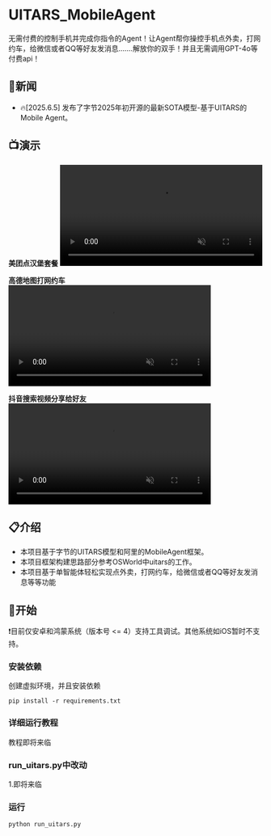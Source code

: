 # UITARS_MobileAgent
无需付费的控制手机并完成你指令的Agent！让Agent帮你操控手机点外卖，打网约车，给微信或者QQ等好友发消息.......解放你的双手！并且无需调用GPT-4o等付费api！

## 📢新闻
* 🔥[2025.6.5] 发布了字节2025年初开源的最新SOTA模型-基于UITARS的Mobile Agent。

## 📺演示
**美团点汉堡套餐**
<video src="https://private-user-images.githubusercontent.com/151722450/451905009-7f8e3e4f-e532-400b-8fb5-cb9f77db7a5d.mp4?jwt=eyJhbGciOiJIUzI1NiIsInR5cCI6IkpXVCJ9.eyJpc3MiOiJnaXRodWIuY29tIiwiYXVkIjoicmF3LmdpdGh1YnVzZXJjb250ZW50LmNvbSIsImtleSI6ImtleTUiLCJleHAiOjE3NDkxMzI0NjAsIm5iZiI6MTc0OTEzMjE2MCwicGF0aCI6Ii8xNTE3MjI0NTAvNDUxOTA1MDA5LTdmOGUzZTRmLWU1MzItNDAwYi04ZmI1LWNiOWY3N2RiN2E1ZC5tcDQ_WC1BbXotQWxnb3JpdGhtPUFXUzQtSE1BQy1TSEEyNTYmWC1BbXotQ3JlZGVudGlhbD1BS0lBVkNPRFlMU0E1M1BRSzRaQSUyRjIwMjUwNjA1JTJGdXMtZWFzdC0xJTJGczMlMkZhd3M0X3JlcXVlc3QmWC1BbXotRGF0ZT0yMDI1MDYwNVQxNDAyNDBaJlgtQW16LUV4cGlyZXM9MzAwJlgtQW16LVNpZ25hdHVyZT1hMDEyZjcyZDdlZjE1ODA1MmVlMzNmNTcwMDEwMWU0MDE2N2E0NmU0OTA2ZjRlODlhZTJhNmRhMGQwZTYzYjllJlgtQW16LVNpZ25lZEhlYWRlcnM9aG9zdCJ9.mK1x1fqOJ_6Kgo3IuDr4rkxZLqXphRi1s7SH_kKRmFI" data-canonical-src="https://private-user-images.githubusercontent.com/151722450/451905009-7f8e3e4f-e532-400b-8fb5-cb9f77db7a5d.mp4?jwt=eyJhbGciOiJIUzI1NiIsInR5cCI6IkpXVCJ9.eyJpc3MiOiJnaXRodWIuY29tIiwiYXVkIjoicmF3LmdpdGh1YnVzZXJjb250ZW50LmNvbSIsImtleSI6ImtleTUiLCJleHAiOjE3NDkxMzI0NjAsIm5iZiI6MTc0OTEzMjE2MCwicGF0aCI6Ii8xNTE3MjI0NTAvNDUxOTA1MDA5LTdmOGUzZTRmLWU1MzItNDAwYi04ZmI1LWNiOWY3N2RiN2E1ZC5tcDQ_WC1BbXotQWxnb3JpdGhtPUFXUzQtSE1BQy1TSEEyNTYmWC1BbXotQ3JlZGVudGlhbD1BS0lBVkNPRFlMU0E1M1BRSzRaQSUyRjIwMjUwNjA1JTJGdXMtZWFzdC0xJTJGczMlMkZhd3M0X3JlcXVlc3QmWC1BbXotRGF0ZT0yMDI1MDYwNVQxNDAyNDBaJlgtQW16LUV4cGlyZXM9MzAwJlgtQW16LVNpZ25hdHVyZT1hMDEyZjcyZDdlZjE1ODA1MmVlMzNmNTcwMDEwMWU0MDE2N2E0NmU0OTA2ZjRlODlhZTJhNmRhMGQwZTYzYjllJlgtQW16LVNpZ25lZEhlYWRlcnM9aG9zdCJ9.mK1x1fqOJ_6Kgo3IuDr4rkxZLqXphRi1s7SH_kKRmFI" controls="controls" muted="muted" class="d-block rounded-bottom-2 border-top width-fit" style="max-height:640px; min-height: 200px">

  </video>

**高德地图打网约车**
<video src="https://private-user-images.githubusercontent.com/151722450/451910615-82870f79-3cf9-4fe7-9b78-a91e7e86f59c.mp4?jwt=eyJhbGciOiJIUzI1NiIsInR5cCI6IkpXVCJ9.eyJpc3MiOiJnaXRodWIuY29tIiwiYXVkIjoicmF3LmdpdGh1YnVzZXJjb250ZW50LmNvbSIsImtleSI6ImtleTUiLCJleHAiOjE3NDkxMzIyNDcsIm5iZiI6MTc0OTEzMTk0NywicGF0aCI6Ii8xNTE3MjI0NTAvNDUxOTEwNjE1LTgyODcwZjc5LTNjZjktNGZlNy05Yjc4LWE5MWU3ZTg2ZjU5Yy5tcDQ_WC1BbXotQWxnb3JpdGhtPUFXUzQtSE1BQy1TSEEyNTYmWC1BbXotQ3JlZGVudGlhbD1BS0lBVkNPRFlMU0E1M1BRSzRaQSUyRjIwMjUwNjA1JTJGdXMtZWFzdC0xJTJGczMlMkZhd3M0X3JlcXVlc3QmWC1BbXotRGF0ZT0yMDI1MDYwNVQxMzU5MDdaJlgtQW16LUV4cGlyZXM9MzAwJlgtQW16LVNpZ25hdHVyZT1mMjA3OGZlMzM3MzJhNWY0MjgwMmViZWFjMmE0OTAzMTYyZDk5OWIzNTJlNzY0MzA0YTlhNjY2ODkzYTIyODJiJlgtQW16LVNpZ25lZEhlYWRlcnM9aG9zdCJ9.RluoXd4TiyPpRU8hKzMoM1JeOUJbu0LMxnZo3V5FatQ" data-canonical-src="https://private-user-images.githubusercontent.com/151722450/451910615-82870f79-3cf9-4fe7-9b78-a91e7e86f59c.mp4?jwt=eyJhbGciOiJIUzI1NiIsInR5cCI6IkpXVCJ9.eyJpc3MiOiJnaXRodWIuY29tIiwiYXVkIjoicmF3LmdpdGh1YnVzZXJjb250ZW50LmNvbSIsImtleSI6ImtleTUiLCJleHAiOjE3NDkxMzIyNDcsIm5iZiI6MTc0OTEzMTk0NywicGF0aCI6Ii8xNTE3MjI0NTAvNDUxOTEwNjE1LTgyODcwZjc5LTNjZjktNGZlNy05Yjc4LWE5MWU3ZTg2ZjU5Yy5tcDQ_WC1BbXotQWxnb3JpdGhtPUFXUzQtSE1BQy1TSEEyNTYmWC1BbXotQ3JlZGVudGlhbD1BS0lBVkNPRFlMU0E1M1BRSzRaQSUyRjIwMjUwNjA1JTJGdXMtZWFzdC0xJTJGczMlMkZhd3M0X3JlcXVlc3QmWC1BbXotRGF0ZT0yMDI1MDYwNVQxMzU5MDdaJlgtQW16LUV4cGlyZXM9MzAwJlgtQW16LVNpZ25hdHVyZT1mMjA3OGZlMzM3MzJhNWY0MjgwMmViZWFjMmE0OTAzMTYyZDk5OWIzNTJlNzY0MzA0YTlhNjY2ODkzYTIyODJiJlgtQW16LVNpZ25lZEhlYWRlcnM9aG9zdCJ9.RluoXd4TiyPpRU8hKzMoM1JeOUJbu0LMxnZo3V5FatQ" controls="controls" muted="muted" class="d-block rounded-bottom-2 border-top width-fit" style="max-height:640px; min-height: 200px">

  </video>

**抖音搜索视频分享给好友**
<video src="https://private-user-images.githubusercontent.com/151722450/451904185-a4ecd63e-f412-4121-bf4e-9bed8f291e8f.mp4?jwt=eyJhbGciOiJIUzI1NiIsInR5cCI6IkpXVCJ9.eyJpc3MiOiJnaXRodWIuY29tIiwiYXVkIjoicmF3LmdpdGh1YnVzZXJjb250ZW50LmNvbSIsImtleSI6ImtleTUiLCJleHAiOjE3NDkxMzI1MzMsIm5iZiI6MTc0OTEzMjIzMywicGF0aCI6Ii8xNTE3MjI0NTAvNDUxOTA0MTg1LWE0ZWNkNjNlLWY0MTItNDEyMS1iZjRlLTliZWQ4ZjI5MWU4Zi5tcDQ_WC1BbXotQWxnb3JpdGhtPUFXUzQtSE1BQy1TSEEyNTYmWC1BbXotQ3JlZGVudGlhbD1BS0lBVkNPRFlMU0E1M1BRSzRaQSUyRjIwMjUwNjA1JTJGdXMtZWFzdC0xJTJGczMlMkZhd3M0X3JlcXVlc3QmWC1BbXotRGF0ZT0yMDI1MDYwNVQxNDAzNTNaJlgtQW16LUV4cGlyZXM9MzAwJlgtQW16LVNpZ25hdHVyZT0yZjcyODY1ZDlhOWU0N2VhY2M5ZmFiZTI5ZWVkNTFlMWI2ZTM3NTViYWJlNjcyYTE3ZjBjYzg4Y2UxNGMyYmNjJlgtQW16LVNpZ25lZEhlYWRlcnM9aG9zdCJ9.P6_Xlm0qeCTeTCipVH2letIvfMH3HBlfkrlLnJcQifk" data-canonical-src="https://private-user-images.githubusercontent.com/151722450/451904185-a4ecd63e-f412-4121-bf4e-9bed8f291e8f.mp4?jwt=eyJhbGciOiJIUzI1NiIsInR5cCI6IkpXVCJ9.eyJpc3MiOiJnaXRodWIuY29tIiwiYXVkIjoicmF3LmdpdGh1YnVzZXJjb250ZW50LmNvbSIsImtleSI6ImtleTUiLCJleHAiOjE3NDkxMzI1MzMsIm5iZiI6MTc0OTEzMjIzMywicGF0aCI6Ii8xNTE3MjI0NTAvNDUxOTA0MTg1LWE0ZWNkNjNlLWY0MTItNDEyMS1iZjRlLTliZWQ4ZjI5MWU4Zi5tcDQ_WC1BbXotQWxnb3JpdGhtPUFXUzQtSE1BQy1TSEEyNTYmWC1BbXotQ3JlZGVudGlhbD1BS0lBVkNPRFlMU0E1M1BRSzRaQSUyRjIwMjUwNjA1JTJGdXMtZWFzdC0xJTJGczMlMkZhd3M0X3JlcXVlc3QmWC1BbXotRGF0ZT0yMDI1MDYwNVQxNDAzNTNaJlgtQW16LUV4cGlyZXM9MzAwJlgtQW16LVNpZ25hdHVyZT0yZjcyODY1ZDlhOWU0N2VhY2M5ZmFiZTI5ZWVkNTFlMWI2ZTM3NTViYWJlNjcyYTE3ZjBjYzg4Y2UxNGMyYmNjJlgtQW16LVNpZ25lZEhlYWRlcnM9aG9zdCJ9.P6_Xlm0qeCTeTCipVH2letIvfMH3HBlfkrlLnJcQifk" controls="controls" muted="muted" class="d-block rounded-bottom-2 border-top width-fit" style="max-height:640px; min-height: 200px">

  </video>


## 📋介绍

* 本项目基于字节的UITARS模型和阿里的MobileAgent框架。
* 本项目框架构建思路部分参考OSWorld中uitars的工作。
* 本项目基于单智能体轻松实现点外卖，打网约车，给微信或者QQ等好友发消息等等功能

## 🔧开始

❗目前仅安卓和鸿蒙系统（版本号 <= 4）支持工具调试。其他系统如iOS暂时不支持。

### 安装依赖
创建虚拟环境，并且安装依赖
```
pip install -r requirements.txt
```

### 详细运行教程

教程即将来临

### run_uitars.py中改动

1.即将来临

### 运行
```
python run_uitars.py
```
